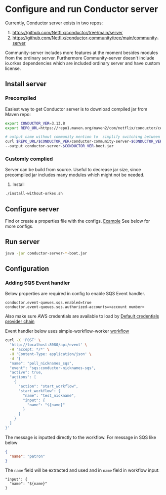 # Configure and run Conductor server

Currently, Conductor server exists in two repos:
1. https://github.com/Netflix/conductor/tree/main/server
2. https://github.com/Netflix/conductor-community/tree/main/community-server

Community-server includes more features at the moment besides modules from the ordinary server.
Furthermore Community-server doesn't include io.orkes dependencies which are included ordinary server and have custom license.

## Install server
### Precompiled
Easiest way to get Conductor server is to download compiled jar from Maven repo:
```bash
export CONDUCTOR_VER=3.13.8
export REPO_URL=https://repo1.maven.org/maven2/com/netflix/conductor/conductor-community-server

# output name without community mention to  simplify switching between community/regular servers
curl $REPO_URL/$CONDUCTOR_VER/conductor-community-server-$CONDUCTOR_VER-boot.jar \
--output conductor-server-$CONDUCTOR_VER-boot.jar
```

### Customly complied
Server can be build from source. 
Useful to decrease jar size, since precompiled jar includes many modules which might not be needed.
1. Install
```bash
./install-without-orkes.sh
```

## Configure server
Find or create a properties file with the configs. [Example](application.properties)
See below for more configs.

## Run server
```bash
java -jar conductor-server-*-boot.jar 
```

## Configuration
### Adding SQS Event handler
Below properties are required in config to enable SQS Event handler.
```properties
conductor.event-queues.sqs.enabled=true
conductor.event-queues.sqs.authorized-accounts=<account number>
```
Also make sure AWS credentials are available to load by [Default credentials provider chain](https://docs.aws.amazon.com/sdk-for-java/latest/developer-guide/credentials-chain.html)

Event handler below uses simple-workflow-worker [workflow](../simple-workflow-worker/src/main/resources/nickname_workflow.json)
```bash
curl -X 'POST' \
  'http://localhost:8080/api/event' \
  -H 'accept: */*' \
  -H 'Content-Type: application/json' \
  -d '{
  "name": "poll_nicknames_sqs",
  "event": "sqs:conductor-nicknames-sqs",
  "active": true,
  "actions": [
    {
      "action": "start_workflow",
      "start_workflow": {
        "name": "test_nickname",
        "input": {
          "name": "${name}"
        }
      }
    }
  ]
}'
```

The message is inputted directly to the workflow. For message in SQS like below
```json
{
  "name": "patron"
}
```
The `name` field will be extracted and used and in `name` field in workflow input: 
```
"input": {
  "name": "${name}"
}
```